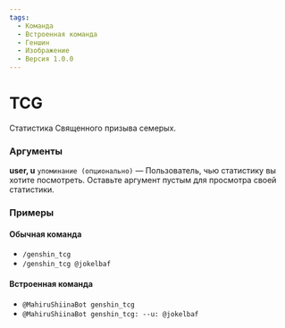 ```yaml
---
tags:
  - Команда
  - Встроенная команда
  - Геншин
  - Изображение
  - Версия 1.0.0
---
```


# TCG

Статистика Священного призыва семерых.

### Аргументы

**user, u**  `упоминание (опционально)` — Пользователь, чью статистику вы хотите посмотреть. Оставьте аргумент пустым для просмотра своей статистики.

### Примеры

#### Обычная команда
+ `/genshin_tcg`
+ `/genshin_tcg @jokelbaf`

#### Встроенная команда
+ `@MahiruShiinaBot genshin_tcg`
+ `@MahiruShiinaBot genshin_tcg: --u: @jokelbaf`
